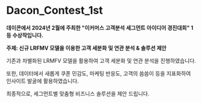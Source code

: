 # Dacon_Contest_1st

**데이콘에서 2024년 2월에 주최한 "이커머스 고객분석 세그먼트 아이디어 경진대회" 1등 수상작입니다.**

**주제: 신규 LRFMV 모델을 이용한 고객 세분화 및 연관 분석 & 솔루션 제안**


기존과 차별화된 LRMFV 모델을 활용하여 고객 세분화 및 연관 분석을 진행하였습니다.

또한, 데이터에서 새롭게 쿠폰 민감도, 마케팅 반응도, 고객의 씀씀이 등을 지표화하여 인사이트 발굴에 활용하였습니다.

최종적으로, 세그먼트별 맞춤형 비즈니스 솔루션을 제안 드립니다.
